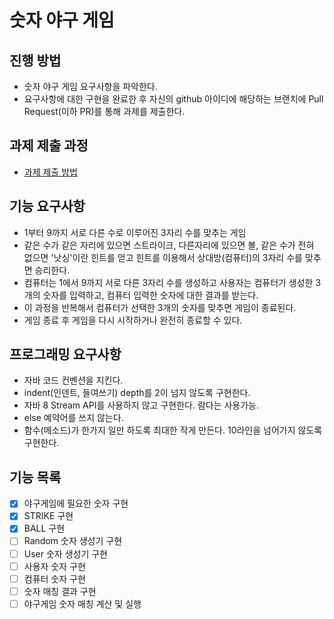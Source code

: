 # 숫자 야구 게임
## 진행 방법
* 숫자 야구 게임 요구사항을 파악한다.
* 요구사항에 대한 구현을 완료한 후 자신의 github 아이디에 해당하는 브랜치에 Pull Request(이하 PR)를 통해 과제를 제출한다.

## 과제 제출 과정
* [과제 제출 방법](https://github.com/next-step/nextstep-docs/tree/master/precourse)

## 기능 요구사항

- 1부터 9까지 서로 다른 수로 이루어진 3자리 수를 맞추는 게임
- 같은 수가 같은 자리에 있으면 스트라이크, 다른자리에 있으면 볼, 같은 수가 전혀 없으면 '낫싱'이란 힌트를 얻고 힌트를 이용해서 상대방(컴퓨터)의 3자리 수를 맞추면 승리한다.
- 컴퓨터는 1에서 9까지 서로 다른 3자리 수를 생성하고 사용자는 컴퓨터가 생성한 3개의 숫자를 입력하고, 컴퓨터 입력한 숫자에 대한 결과를 받는다.
- 이 과정을 반복해서 컴퓨터가 선택한 3개의 숫자를 맞추면 게임이 종료된다.
- 게임 종료 후 게임을 다시 시작하거나 완전히 종료할 수 있다.

## 프로그래밍 요구사항

- 자바 코드 컨벤션을 지킨다.
- indent(인덴트, 들여쓰기) depth를 2이 넘지 않도록 구현한다.
- 자바 8 Stream API를 사용하지 않고 구현한다. 람다는 사용가능.
- else 예약어를 쓰지 않는다.
- 함수(메소드)가 한가지 일만 하도록 최대한 작게 만든다. 10라인을 넘어가지 않도록 구현한다.

## 기능 목록

- [X] 야구게임에 필요한 숫자 구현
- [X] STRIKE 구현
- [X] BALL 구현
- [ ] Random 숫자 생성기 구현
- [ ] User 숫자 생성기 구현
- [ ] 사용자 숫자 구현
- [ ] 컴퓨터 숫자 구현
- [ ] 숫자 매칭 결과 구현
- [ ] 야구게임 숫자 매칭 계산 및 실행